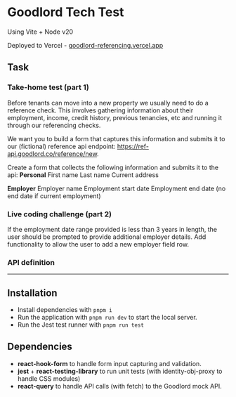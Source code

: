 # Goodlord Tech Test

Using Vite + Node v20

Deployed to Vercel - [goodlord-referencing.vercel.app](https://goodlord-referencing.vercel.app/)

## Task

### Take-home test (part 1)

Before tenants can move into a new property we usually need to do a reference check. This
involves gathering information about their employment, income, credit history, previous
tenancies, etc and running it through our referencing checks.

We want you to build a form that captures this information and submits it to our (fictional)
reference api endpoint: https://ref-api.goodlord.co/reference/new.

Create a form that collects the following information and submits it to the api:
**Personal**
First name
Last name
Current address

**Employer**
Employer name
Employment start date
Employment end date (no end date if current employment)

### Live coding challenge (part 2)

If the employment date range provided is less than 3 years in length, the user should be prompted to provide additional employer details. Add functionality to allow the user to add a new employer field row.

### API definition

---

## Installation

- Install dependencies with `pnpm i`
- Run the application with `pnpm run dev` to start the local server.
- Run the Jest test runner with `pnpm run test`

## Dependencies

- **react-hook-form** to handle form input capturing and validation.
- **jest** + **react-testing-library** to run unit tests (with identity-obj-proxy to handle CSS modules)
- **react-query** to handle API calls (with fetch) to the Goodlord mock API.

